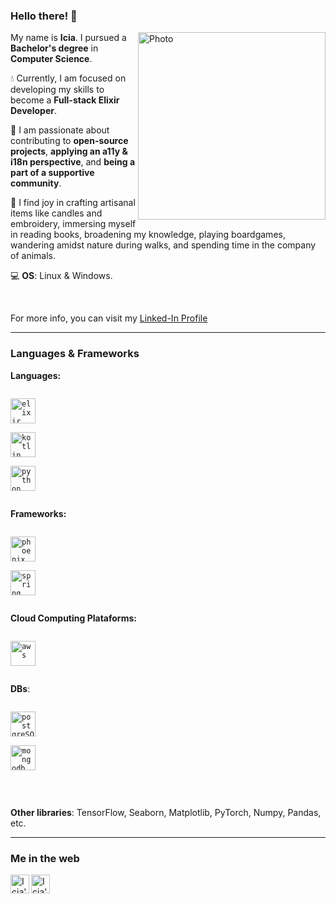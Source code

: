 ### Hello there! 🌈

<img 
     align="right"  
     alt="Photo" 
     height="300"
     src="https://user-images.githubusercontent.com/47258107/232305579-7f3a8dff-c23d-46ae-8546-5c45c62093fd.jpg" 
/>


My name is **Icia**. I pursued a **Bachelor's degree** in **Computer Science**.
<br/>

💧 Currently, I am focused on developing my skills to become a **Full-stack Elixir Developer**.
 
🌱 I am passionate about contributing to **open-source projects**, **applying an a11y & i18n perspective**, and **being a part of a supportive community**.

🐛 I find joy in crafting artisanal items like candles and embroidery, immersing myself in reading books, broadening my knowledge, playing boardgames, wandering amidst nature during walks, and spending time in the company of animals.
 
💻 **OS**: Linux & Windows.

<br/>

For more info, you can visit my [Linked-In Profile](https://www.linkedin.com/in/icia-carro-barallobre/)

-----
### **Languages & Frameworks**  

**Languages:**

<code><a href="https://elixir-lang.org/"> <img height="40" src="https://img.icons8.com/color/96/000000/water.png" alt="elixir" /> </a> </code>
<code><a href="https://kotlinlang.org/"> <img height="40" src="https://img.icons8.com/color/96/000000/kotlin.png" alt="kotlin" /> </a> </code>
<code><a href="https://www.python.org/"> <img height="40" src="https://img.icons8.com/color/96/000000/python--v1.png" alt="python" /> </a> </code>

**Frameworks:**

<code><a href="https://www.phoenixframework.org/"> <img height="40" src="https://img.icons8.com/windows/256/phoenix-framework.png" alt="phoenix"/> </a> </code>
<code><a href="https://spring.io/"> <img height="40" src="https://img.icons8.com/color/48/null/spring-logo.png" alt="spring" /> </a> </code>

**Cloud Computing Plataforms:**

<code><a href="https://aws.amazon.com/es/"> <img height="40" src="https://img.icons8.com/color/48/null/amazon-web-services.png" alt="aws"/> </a> </code>

**DBs**: 

<code><a href="https://www.postgresql.org/"> <img height="40" src="https://img.icons8.com/color/48/null/postgreesql.png" alt="postgreSQL"/> </a> </code>
<code><a href="https://www.mongodb.com/"> <img height="40" src="https://img.icons8.com/color/48/null/mongodb.png" alt="mongodb"/> </a> </code>

<br/>

**Other libraries**: TensorFlow, Seaborn, Matplotlib, PyTorch, Numpy, Pandas, etc.

-----
### Me in the web

<a href="https://www.linkedin.com/in/icia-carro-barallobre//">
  <img align="left" alt="Icia's LinkdeIn" width="30px" src="https://img.icons8.com/color/96/000000/linkedin-circled--v2.png" />
</a>
<a href="https://twitter.com/IciaCB">
  <img align="left" alt="Icia's Twitter" width="30px" src="https://img.icons8.com/color/96/000000/twitter--v2.png" />
</a>
